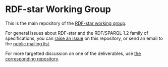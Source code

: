 
# RDF-star Working Group

This is the main repository of the [RDF-star working group](https://www.w3.org/groups/wg/rdf-star/).

For general issues about RDF-star and the RDF/SPARQL 1.2 family of specifications,
you can [raise an issue](https://github.com/w3c/rdf-star-wg/issues) on this repository,
or send an email to the [public mailing list](https://lists.w3.org/Archives/Public/public-rdf-star-wg/).

For more targetted discussion on one of the deliverables, use [the corresponding repository](https://www.w3.org/groups/wg/rdf-star/tools).


